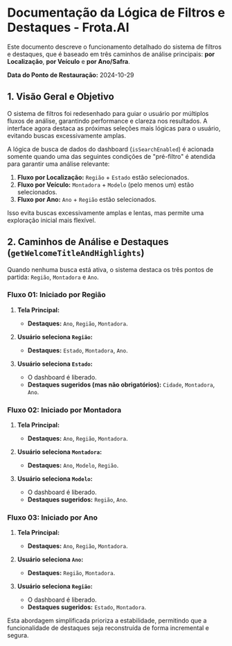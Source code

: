 # Documentação da Lógica de Filtros e Destaques - Frota.AI

Este documento descreve o funcionamento detalhado do sistema de filtros e destaques, que é baseado em três caminhos de análise principais: **por Localização**, **por Veículo** e **por Ano/Safra**.

**Data do Ponto de Restauração:** 2024-10-29

## 1. Visão Geral e Objetivo

O sistema de filtros foi redesenhado para guiar o usuário por múltiplos fluxos de análise, garantindo performance e clareza nos resultados. A interface agora destaca as próximas seleções mais lógicas para o usuário, evitando buscas excessivamente amplas.

A lógica de busca de dados do dashboard (`isSearchEnabled`) é acionada somente quando uma das seguintes condições de "pré-filtro" é atendida para garantir uma análise relevante:

1.  **Fluxo por Localização:** `Região` + `Estado` estão selecionados.
2.  **Fluxo por Veículo:** `Montadora` + `Modelo` (pelo menos um) estão selecionados.
3.  **Fluxo por Ano:** `Ano` + `Região` estão selecionados.


Isso evita buscas excessivamente amplas e lentas, mas permite uma exploração inicial mais flexível.

## 2. Caminhos de Análise e Destaques (`getWelcomeTitleAndHighlights`)

Quando nenhuma busca está ativa, o sistema destaca os três pontos de partida: `Região`, `Montadora` e `Ano`.

### Fluxo 01: Iniciado por Região

1.  **Tela Principal:**
    *   **Destaques:** `Ano`, `Região`, `Montadora`.

2.  **Usuário seleciona `Região`:**
    *   **Destaques:** `Estado`, `Montadora`, `Ano`.

3.  **Usuário seleciona `Estado`:**
    *   O dashboard é liberado.
    *   **Destaques sugeridos (mas não obrigatórios):** `Cidade`, `Montadora`, `Ano`.

### Fluxo 02: Iniciado por Montadora

1.  **Tela Principal:**
    *   **Destaques:** `Ano`, `Região`, `Montadora`.

2.  **Usuário seleciona `Montadora`:**
    *   **Destaques:** `Ano`, `Modelo`, `Região`.

3.  **Usuário seleciona `Modelo`:**
    *   O dashboard é liberado.
    *   **Destaques sugeridos:** `Região`, `Ano`.

### Fluxo 03: Iniciado por Ano

1.  **Tela Principal:**
    *   **Destaques:** `Ano`, `Região`, `Montadora`.

2.  **Usuário seleciona `Ano`:**
    *   **Destaques:** `Região`, `Montadora`.

3.  **Usuário seleciona `Região`:**
    *   O dashboard é liberado.
    *   **Destaques sugeridos:** `Estado`, `Montadora`.

Esta abordagem simplificada prioriza a estabilidade, permitindo que a funcionalidade de destaques seja reconstruída de forma incremental e segura.
